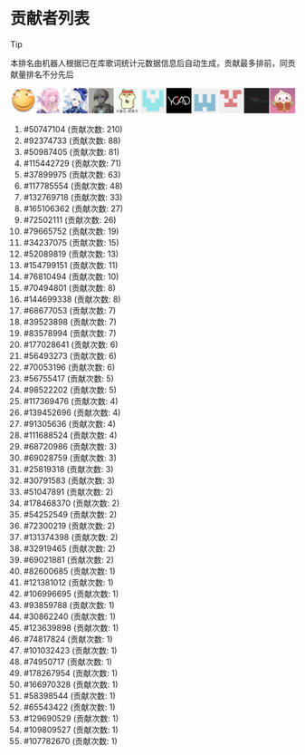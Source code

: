 # 贡献者列表

> [!TIP]
> 本排名由机器人根据已在库歌词统计元数据信息后自动生成，贡献最多排前，同贡献量排名不分先后

![贡献者头像画廊](./CONTRIBUTORS.svg)

1. #50747104 (贡献次数: 210)
2. #92374733 (贡献次数: 88)
3. #50987405 (贡献次数: 81)
4. #115442729 (贡献次数: 71)
5. #37899975 (贡献次数: 63)
6. #117785554 (贡献次数: 48)
7. #132769718 (贡献次数: 33)
8. #165106362 (贡献次数: 27)
9. #72502111 (贡献次数: 26)
10. #79665752 (贡献次数: 19)
11. #34237075 (贡献次数: 15)
12. #52089819 (贡献次数: 13)
13. #154799151 (贡献次数: 11)
14. #76810494 (贡献次数: 10)
15. #70494801 (贡献次数: 8)
16. #144699338 (贡献次数: 8)
17. #68677053 (贡献次数: 7)
18. #39523898 (贡献次数: 7)
19. #83578994 (贡献次数: 7)
20. #177028641 (贡献次数: 6)
21. #56493273 (贡献次数: 6)
22. #70053196 (贡献次数: 6)
23. #56755417 (贡献次数: 5)
24. #98522202 (贡献次数: 5)
25. #117369476 (贡献次数: 4)
26. #139452696 (贡献次数: 4)
27. #91305636 (贡献次数: 4)
28. #111688524 (贡献次数: 4)
29. #68720986 (贡献次数: 3)
30. #69028759 (贡献次数: 3)
31. #25819318 (贡献次数: 3)
32. #30791583 (贡献次数: 3)
33. #51047891 (贡献次数: 2)
34. #178468370 (贡献次数: 2)
35. #54252549 (贡献次数: 2)
36. #72300219 (贡献次数: 2)
37. #131374398 (贡献次数: 2)
38. #32919465 (贡献次数: 2)
39. #69021881 (贡献次数: 2)
40. #82600685 (贡献次数: 1)
41. #121381012 (贡献次数: 1)
42. #106996695 (贡献次数: 1)
43. #93859788 (贡献次数: 1)
44. #30862240 (贡献次数: 1)
45. #123639898 (贡献次数: 1)
46. #74817824 (贡献次数: 1)
47. #101032423 (贡献次数: 1)
48. #74950717 (贡献次数: 1)
49. #178267954 (贡献次数: 1)
50. #166970328 (贡献次数: 1)
51. #58398544 (贡献次数: 1)
52. #65543422 (贡献次数: 1)
53. #129690529 (贡献次数: 1)
54. #109809527 (贡献次数: 1)
55. #107782670 (贡献次数: 1)
